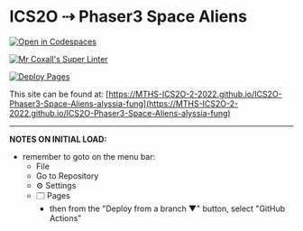 # ICS2O ⇢ Phaser3 Space Aliens

[![Open in Codespaces](https://classroom.github.com/assets/launch-codespace-7f7980b617ed060a017424585567c406b6ee15c891e84e1186181d67ecf80aa0.svg)](https://classroom.github.com/open-in-codespaces?assignment_repo_id=10856953)

[![Mr Coxall's Super Linter](https://github.com/MTHS-ICS2O-2-2022/ICS2O-Phaser3-Space-Aliens-alyssia-fung/workflows/Mr%20Coxall's%20Super%20Linter/badge.svg)](https://github.com/MTHS-ICS2O-2-2022/ICS2O-Phaser3-Space-Aliens-alyssia-fung/actions)

[![Deploy Pages](https://github.com/MTHS-ICS2O-2-2022/ICS2O-Phaser3-Space-Aliens-alyssia-fung/workflows/Deploy%20Pages/badge.svg)](https://github.com/MTHS-ICS2O-2-2022/ICS2O-Phaser3-Space-Aliens-alyssia-fung/actions)

This site can be found at: [https://MTHS-ICS2O-2-2022.github.io/ICS2O-Phaser3-Space-Aliens-alyssia-fung](https://MTHS-ICS2O-2-2022.github.io/ICS2O-Phaser3-Space-Aliens-alyssia-fung)

---

**NOTES ON INITIAL LOAD:**
- remember to goto on the menu bar:
  - File
  - Go to Repository
  - ⚙ Settings
  - 🗔 Pages
    - then from the "Deploy from a branch ▼" button, select "GitHub Actions"

